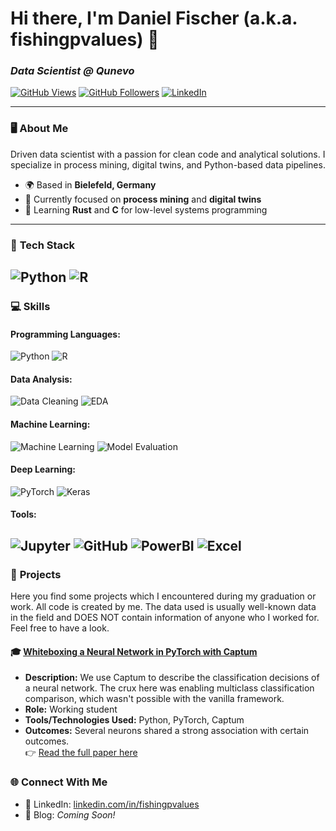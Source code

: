 # Hi there, I'm Daniel Fischer (a.k.a. fishingpvalues) 👋  
### *Data Scientist @ Qunevo*

[![GitHub Views](https://komarev.com/ghpvc/?username=fishingpvalues&color=blue)](https://github.com/fishingpvalues)
[![GitHub Followers](https://img.shields.io/github/followers/fishingpvalues?style=social)](https://github.com/fishingpvalues?tab=followers)
[![LinkedIn](https://img.shields.io/badge/-Connect%20on%20LinkedIn-blue?style=flat&logo=LinkedIn&logoColor=white)](https://www.linkedin.com/in/danielfischerbielefeld/)

---

### 🖥️ **About Me**
Driven data scientist with a passion for clean code and analytical solutions. 
I specialize in process mining, digital twins, and Python-based data pipelines.

- 🌍 Based in **Bielefeld, Germany**  
- 🧠 Currently focused on **process mining** and **digital twins**  
- 📖 Learning **Rust** and **C** for low-level systems programming  

---

### 🔧 **Tech Stack**
![Python](https://img.shields.io/badge/Python-3776AB?style=for-the-badge&logo=python&logoColor=white)
![R](https://img.shields.io/badge/R-276DC3?style=for-the-badge&logo=r&logoColor=white)
---

### 💻 **Skills**
#### Programming Languages:
![Python](https://img.shields.io/badge/Python-3776AB?style=for-the-badge&logo=python&logoColor=white)
![R](https://img.shields.io/badge/R-276DC3?style=for-the-badge&logo=r&logoColor=white)

#### Data Analysis:
![Data Cleaning](https://img.shields.io/badge/Data%20Cleaning-4CBBF0?style=for-the-badge&logo=data%20science&logoColor=white)
![EDA](https://img.shields.io/badge/EDA-FF6F61?style=for-the-badge&logo=python&logoColor=white)

#### Machine Learning:
![Machine Learning](https://img.shields.io/badge/Machine%20Learning-FF7F00?style=for-the-badge&logo=python&logoColor=white)
![Model Evaluation](https://img.shields.io/badge/Model%20Evaluation-FFBC00?style=for-the-badge&logo=python&logoColor=white)

#### Deep Learning:
![PyTorch](https://img.shields.io/badge/PyTorch-EE4C2C?style=for-the-badge&logo=pytorch&logoColor=white)
![Keras](https://img.shields.io/badge/Keras-D00000?style=for-the-badge&logo=keras&logoColor=white)

#### Tools:
![Jupyter](https://img.shields.io/badge/Jupyter%20Notebooks-F37626?style=for-the-badge&logo=jupyter&logoColor=white)
![GitHub](https://img.shields.io/badge/GitHub-181717?style=for-the-badge&logo=github&logoColor=white)
![PowerBI](https://img.shields.io/badge/Power%20BI-ffb13b?style=for-the-badge&logo=powerbi&logoColor=white)
![Excel](https://img.shields.io/badge/Excel-217346?style=for-the-badge&logo=microsoft-excel&logoColor=white)
---

### 📁 **Projects**

Here you find some projects which I encountered during my graduation or work. All code is created by me. The data used is usually well-known data in the field and DOES NOT contain information of anyone who I worked for. Feel free to have a look.

#### 🎓 [Whiteboxing a Neural Network in PyTorch with Captum](https://github.com/fishingpvalues/whitebox-pytorch-captum)
- **Description:** We use Captum to describe the classification decisions of a neural network. The crux here was enabling multiclass classification comparison, which wasn't possible with the vanilla framework.  
- **Role:** Working student  
- **Tools/Technologies Used:** Python, PyTorch, Captum  
- **Outcomes:** Several neurons shared a strong association with certain outcomes.  
  👉 [Read the full paper here](https://www.researchgate.net/publication/383236390_Demystifying_Reinforcement_Learning_in_Production_Scheduling_via_Explainable_AI)


### 🌐 **Connect With Me**
- 💼 LinkedIn: [linkedin.com/in/fishingpvalues](https://www.linkedin.com/in/fishingpvalues)
- 📝 Blog: *Coming Soon!*

